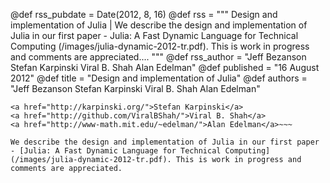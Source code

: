 @def rss_pubdate = Date(2012, 8, 16)
@def rss = """ Design and implementation of Julia | We describe the design and implementation of Julia in our first paper - Julia: A Fast Dynamic Language for Technical Computing (/images/julia-dynamic-2012-tr.pdf). This is work in progress and comments are appreciated.... """
@def rss_author = "Jeff Bezanson Stefan Karpinski Viral B. Shah Alan Edelman"
@def published = "16 August 2012"
@def title = "Design and implementation of Julia"
@def authors = "Jeff Bezanson Stefan Karpinski Viral B. Shah Alan Edelman"  

~~~<a href="http://github.com/JeffBezanson/">Jeff Bezanson</a>
<a href="http://karpinski.org/">Stefan Karpinski</a>
<a href="http://github.com/ViralBShah/">Viral B. Shah</a>
<a href="http://www-math.mit.edu/~edelman/">Alan Edelman</a>~~~

We describe the design and implementation of Julia in our first paper - [Julia: A Fast Dynamic Language for Technical Computing](/images/julia-dynamic-2012-tr.pdf). This is work in progress and comments are appreciated.
